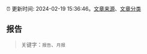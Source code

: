 :alarm_clock: 更新时间: 2024-02-19 15:36:46。[文章来源](/README.md)、[文章分类](/TAGS.md)

## 报告


> 关键字：`报告`、`月报`



